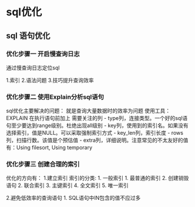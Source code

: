 # sql优化
## sql 语句优化
### 优化步骤一 开启慢查询日志
通过慢查询日志定位sql

1.索引 2.语法问题 3.技巧提升查询效率

### 优化步骤二 使用Explain分析sql语句
sql优化主要解决的问题：
	就是查询大量数据时的效率为问题
使用工具：
	EXPLAIN 在执行语句前加上
	需要关注的列
	-   type列，连接类型。一个好的sql语句至少要达到range级别。杜绝出现all级别
	-   key列，使用到的索引名。如果没有选择索引，值是NULL。可以采取强制索引方式
	-   key_len列，索引长度
	-   rows列，扫描行数。该值是个预估值
	-   extra列，详细说明。注意常见的不太友好的值有：Using filesort, Using temporary

### 优化步骤三 创建合理的索引

优化的方向有：
1.建立索引
	索引的分类:
		1. 一般索引
			1. 最普通的索引
			2. 创建销毁语句
		2. 联合索引
		3. 主键索引
		4. 全文索引
		5. 唯一索引

2.避免低效率的查询语句
	1. SQL语句中IN包含的值不应过多



